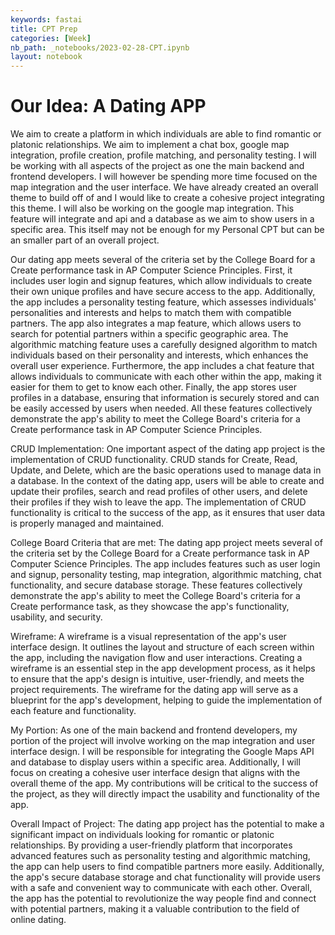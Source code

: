 ```yaml
---
keywords: fastai
title: CPT Prep 
categories: [Week]
nb_path: _notebooks/2023-02-28-CPT.ipynb
layout: notebook
---
```


<!--
#################################################
### THIS FILE WAS AUTOGENERATED! DO NOT EDIT! ###
#################################################
# file to edit: _notebooks/2023-02-28-CPT.ipynb
-->

<div class="container" id="notebook-container">
        
<div class="cell border-box-sizing text_cell rendered"><div class="inner_cell">
<div class="text_cell_render border-box-sizing rendered_html">
<h1 id="Our-Idea:-A-Dating-APP">Our Idea: A Dating APP<a class="anchor-link" href="#Our-Idea:-A-Dating-APP"> </a></h1><p>We aim to create a platform in which individuals are able to find romantic or platonic relationships. We aim to implement a chat box, google map integration, profile creation, profile matching, and personality testing. I will be working with all aspects of the project as one the main backend and frontend developers. I will however be spending more time focused on the map integration and the user interface. We have already created an overall theme to build off of and I would like to create a cohesive project integrating this theme. I will also be working on the google map integration. This feature will integrate and api and a database as we aim to show users in a specific area. This itself may not be enough for my Personal CPT but can be an smaller part of an overall project.</p>
<p>Our dating app meets several of the criteria set by the College Board for a Create performance task in AP Computer Science Principles. First, it includes user login and signup features, which allow individuals to create their own unique profiles and have secure access to the app. Additionally, the app includes a personality testing feature, which assesses individuals' personalities and interests and helps to match them with compatible partners. The app also integrates a map feature, which allows users to search for potential partners within a specific geographic area. The algorithmic matching feature uses a carefully designed algorithm to match individuals based on their personality and interests, which enhances the overall user experience. Furthermore, the app includes a chat feature that allows individuals to communicate with each other within the app, making it easier for them to get to know each other. Finally, the app stores user profiles in a database, ensuring that information is securely stored and can be easily accessed by users when needed. All these features collectively demonstrate the app's ability to meet the College Board's criteria for a Create performance task in AP Computer Science Principles.</p>
<p>CRUD Implementation:
One important aspect of the dating app project is the implementation of CRUD functionality. CRUD stands for Create, Read, Update, and Delete, which are the basic operations used to manage data in a database. In the context of the dating app, users will be able to create and update their profiles, search and read profiles of other users, and delete their profiles if they wish to leave the app. The implementation of CRUD functionality is critical to the success of the app, as it ensures that user data is properly managed and maintained.</p>
<p>College Board Criteria that are met:
The dating app project meets several of the criteria set by the College Board for a Create performance task in AP Computer Science Principles. The app includes features such as user login and signup, personality testing, map integration, algorithmic matching, chat functionality, and secure database storage. These features collectively demonstrate the app's ability to meet the College Board's criteria for a Create performance task, as they showcase the app's functionality, usability, and security.</p>
<p>Wireframe:
A wireframe is a visual representation of the app's user interface design. It outlines the layout and structure of each screen within the app, including the navigation flow and user interactions. Creating a wireframe is an essential step in the app development process, as it helps to ensure that the app's design is intuitive, user-friendly, and meets the project requirements. The wireframe for the dating app will serve as a blueprint for the app's development, helping to guide the implementation of each feature and functionality.</p>
<p>My Portion:
As one of the main backend and frontend developers, my portion of the project will involve working on the map integration and user interface design. I will be responsible for integrating the Google Maps API and database to display users within a specific area. Additionally, I will focus on creating a cohesive user interface design that aligns with the overall theme of the app. My contributions will be critical to the success of the project, as they will directly impact the usability and functionality of the app.</p>
<p>Overall Impact of Project:
The dating app project has the potential to make a significant impact on individuals looking for romantic or platonic relationships. By providing a user-friendly platform that incorporates advanced features such as personality testing and algorithmic matching, the app can help users to find compatible partners more easily. Additionally, the app's secure database storage and chat functionality will provide users with a safe and convenient way to communicate with each other. Overall, the app has the potential to revolutionize the way people find and connect with potential partners, making it a valuable contribution to the field of online dating.</p>

</div>
</div>
</div>
</div>
 

